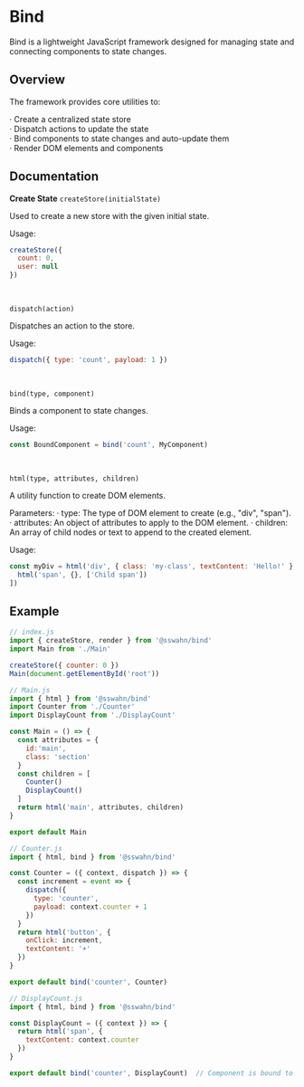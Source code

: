 # Bind
Bind is a lightweight JavaScript framework designed for managing state and connecting components to state changes.

## Overview
The framework provides core utilities to:

  · Create a centralized state store  
  · Dispatch actions to update the state  
  · Bind components to state changes and auto-update them  
  · Render DOM elements and components  

## Documentation  
**Create State**
`createStore(initialState)`  

Used to create a new store with the given initial state.

Usage:
```javascript
createStore({
  count: 0,
  user: null
})
```
<br />

`dispatch(action)`  

Dispatches an action to the store.

Usage:
```javascript
dispatch({ type: 'count', payload: 1 })
```
<br />

`bind(type, component)`  

Binds a component to state changes.

Usage:
```javascript
const BoundComponent = bind('count', MyComponent)
```
 <br />
 
`html(type, attributes, children)`  

A utility function to create DOM elements.

Parameters:
  · type: The type of DOM element to create (e.g., "div", "span").
  · attributes: An object of attributes to apply to the DOM element.
  · children: An array of child nodes or text to append to the created element.
  
Usage:
```javascript
const myDiv = html('div', { class: 'my-class', textContent: 'Hello!' }, [
  html('span', {}, ['Child span'])
])
```

## Example
```javascript
// index.js
import { createStore, render } from '@sswahn/bind'
import Main from './Main'

createStore({ counter: 0 })
Main(document.getElementById('root'))
```
```javascript
// Main.js
import { html } from '@sswahn/bind'
import Counter from './Counter'
import DisplayCount from './DisplayCount'

const Main = () => {
  const attributes = {
    id:'main',
    class: 'section'
  }
  const children = [
    Counter()
    DisplayCount()
  ]
  return html('main', attributes, children)
}

export default Main
```
```javascript
// Counter.js
import { html, bind } from '@sswahn/bind'

const Counter = ({ context, dispatch }) => {
  const increment = event => {
    dispatch({
      type: 'counter',
      payload: context.counter + 1
    })
  }
  return html('button', {
    onClick: increment,
    textContent: '+'
  })
}

export default bind('counter', Counter)
```
```javascript
// DisplayCount.js
import { html, bind } from '@sswahn/bind'

const DisplayCount = ({ context }) => {
  return html('span', {
    textContent: context.counter
  })
}

export default bind('counter', DisplayCount)  // Component is bound to state updates
```
